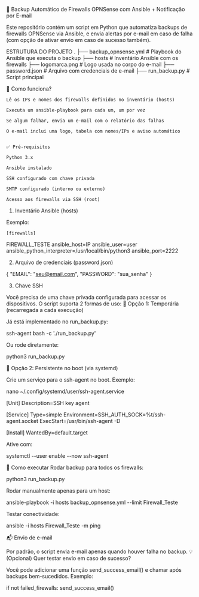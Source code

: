 🔐 Backup Automático de Firewalls OPNSense com Ansible + Notificação por E-mail


Este repositório contém um script em Python que automatiza backups de firewalls OPNSense via Ansible, e envia alertas por e-mail em caso de falha (com opção de ativar envio em caso de sucesso também).

ESTRUTURA DO PROJETO
.
├── backup_opnsense.yml        # Playbook do Ansible que executa o backup
├── hosts                      # Inventário Ansible com os firewalls
├── logomarca.png              # Logo usada no corpo do e-mail
├── password.json              # Arquivo com credenciais de e-mail
├── run_backup.py              # Script principal


🚀 Como funciona?

    Lê os IPs e nomes dos firewalls definidos no inventário (hosts)

    Executa um ansible-playbook para cada um, um por vez

    Se algum falhar, envia um e-mail com o relatório das falhas

    O e-mail inclui uma logo, tabela com nomes/IPs e aviso automático


    ✅ Pré-requisitos

    Python 3.x

    Ansible instalado

    SSH configurado com chave privada

    SMTP configurado (interno ou externo)

    Acesso aos firewalls via SSH (root)

1. Inventário Ansible (hosts)

Exemplo:

    [firewalls]
FIREWALL_TESTE ansible_host=IP ansible_user=user ansible_python_interpreter=/usr/local/bin/python3 ansible_port=2222



2. Arquivo de credenciais (password.json)

{
  "EMAIL": "seu@email.com",
  "PASSWORD": "sua_senha"
}



3. Chave SSH

Você precisa de uma chave privada configurada para acessar os dispositivos. O script suporta 2 formas de uso:
🔁 Opção 1: Temporária (recarregada a cada execução)

Já está implementado no run_backup.py:

ssh-agent bash -c './run_backup.py'

Ou rode diretamente:

python3 run_backup.py

💾 Opção 2: Persistente no boot (via systemd)

Crie um serviço para o ssh-agent no boot. Exemplo:

nano ~/.config/systemd/user/ssh-agent.service

[Unit]
Description=SSH key agent

[Service]
Type=simple
Environment=SSH_AUTH_SOCK=%t/ssh-agent.socket
ExecStart=/usr/bin/ssh-agent -D

[Install]
WantedBy=default.target

Ative com:

systemctl --user enable --now ssh-agent

🧪 Como executar
Rodar backup para todos os firewalls:

python3 run_backup.py

Rodar manualmente apenas para um host:

ansible-playbook -i hosts backup_opnsense.yml --limit Firewall_Teste

Testar conectividade:

ansible -i hosts Firewall_Teste -m ping

📬 Envio de e-mail

Por padrão, o script envia e-mail apenas quando houver falha no backup.
💡 (Opcional) Quer testar envio em caso de sucesso?

Você pode adicionar uma função send_success_email() e chamar após backups bem-sucedidos. Exemplo:

if not failed_firewalls:
    send_success_email()

